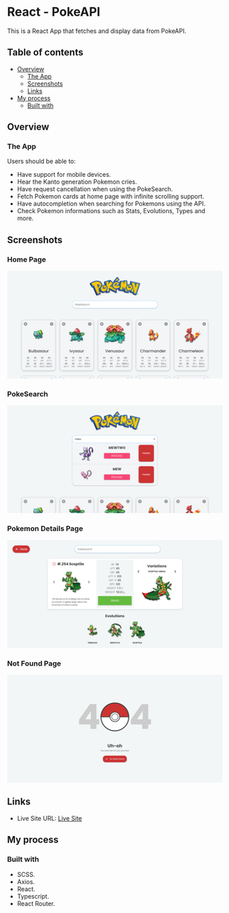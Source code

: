 # React - PokeAPI

This is a React App that fetches and display data from PokeAPI.

## Table of contents

- [Overview](#overview)
  - [The App](#the-app)
  - [Screenshots](#screenshots)
  - [Links](#links)
- [My process](#my-process)
  - [Built with](#built-with)

## Overview

### The App

Users should be able to:

- Have support for mobile devices.
- Hear the Kanto generation Pokemon cries.
- Have request cancellation when using the PokeSearch.
- Fetch Pokemon cards at home page with infinite scrolling support.
- Have autocompletion when searching for Pokemons using the API.
- Check Pokemon informations such as Stats, Evolutions, Types and more.

## Screenshots

### Home Page

![](/screenshots/homepage.png)

### PokeSearch

![](/screenshots/searchbar.png)

### Pokemon Details Page

![](/screenshots/pokeinfopage.png)

### Not Found Page

![](/screenshots/notfoundpage.png)

## Links

- Live Site URL: [Live Site](https://poke-api-opal.vercel.app/)

## My process

### Built with

- SCSS.
- Axios.
- React.
- Typescript.
- React Router.
